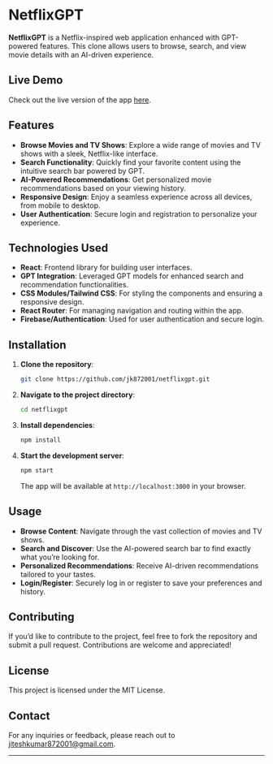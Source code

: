# NetflixGPT

**NetflixGPT** is a Netflix-inspired web application enhanced with GPT-powered features. This clone allows users to browse, search, and view movie details with an AI-driven experience.

## Live Demo

Check out the live version of the app [here](https://movies-web-ui.netlify.app/login).

## Features

- **Browse Movies and TV Shows**: Explore a wide range of movies and TV shows with a sleek, Netflix-like interface.
- **Search Functionality**: Quickly find your favorite content using the intuitive search bar powered by GPT.
- **AI-Powered Recommendations**: Get personalized movie recommendations based on your viewing history.
- **Responsive Design**: Enjoy a seamless experience across all devices, from mobile to desktop.
- **User Authentication**: Secure login and registration to personalize your experience.

## Technologies Used

- **React**: Frontend library for building user interfaces.
- **GPT Integration**: Leveraged GPT models for enhanced search and recommendation functionalities.
- **CSS Modules/Tailwind CSS**: For styling the components and ensuring a responsive design.
- **React Router**: For managing navigation and routing within the app.
- **Firebase/Authentication**: Used for user authentication and secure login.

## Installation

1. **Clone the repository**:
   ```bash
   git clone https://github.com/jk872001/netflixgpt.git
   ```
2. **Navigate to the project directory**:
   ```bash
   cd netflixgpt
   ```
3. **Install dependencies**:
   ```bash
   npm install
   ```
4. **Start the development server**:
   ```bash
   npm start
   ```
   The app will be available at `http://localhost:3000` in your browser.

## Usage

- **Browse Content**: Navigate through the vast collection of movies and TV shows.
- **Search and Discover**: Use the AI-powered search bar to find exactly what you’re looking for.
- **Personalized Recommendations**: Receive AI-driven recommendations tailored to your tastes.
- **Login/Register**: Securely log in or register to save your preferences and history.

## Contributing

If you’d like to contribute to the project, feel free to fork the repository and submit a pull request. Contributions are welcome and appreciated!

## License

This project is licensed under the MIT License.

## Contact

For any inquiries or feedback, please reach out to [jiteshkumar872001@gmail.com](mailto:jiteshkumar872001@gmail.com).

---

